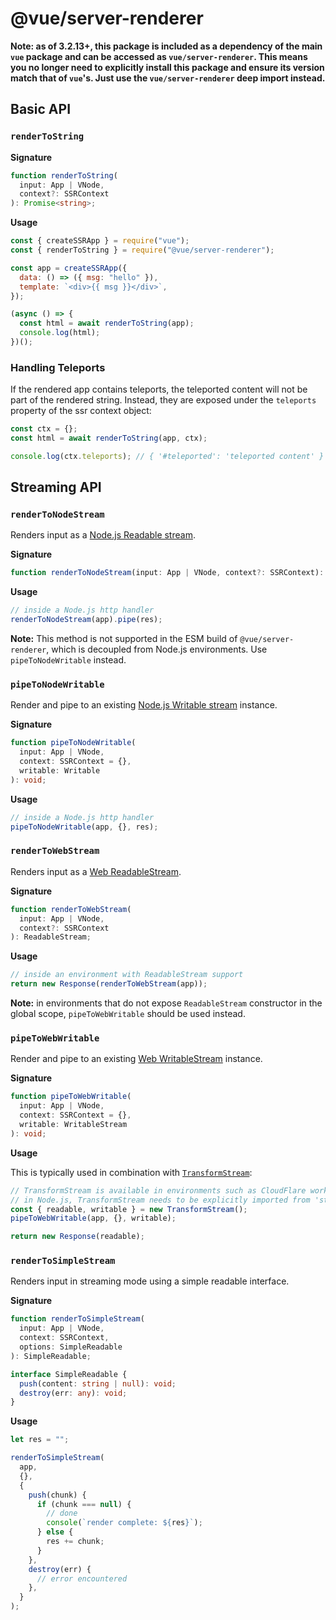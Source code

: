 # @vue/server-renderer

**Note: as of 3.2.13+, this package is included as a dependency of the main `vue` package and can be accessed as `vue/server-renderer`. This means you no longer need to explicitly install this package and ensure its version match that of `vue`'s. Just use the `vue/server-renderer` deep import instead.**

## Basic API

### `renderToString`

**Signature**

```ts
function renderToString(
  input: App | VNode,
  context?: SSRContext
): Promise<string>;
```

**Usage**

```js
const { createSSRApp } = require("vue");
const { renderToString } = require("@vue/server-renderer");

const app = createSSRApp({
  data: () => ({ msg: "hello" }),
  template: `<div>{{ msg }}</div>`,
});

(async () => {
  const html = await renderToString(app);
  console.log(html);
})();
```

### Handling Teleports

If the rendered app contains teleports, the teleported content will not be part of the rendered string. Instead, they are exposed under the `teleports` property of the ssr context object:

```js
const ctx = {};
const html = await renderToString(app, ctx);

console.log(ctx.teleports); // { '#teleported': 'teleported content' }
```

## Streaming API

### `renderToNodeStream`

Renders input as a [Node.js Readable stream](https://nodejs.org/api/stream.html#stream_class_stream_readable).

**Signature**

```ts
function renderToNodeStream(input: App | VNode, context?: SSRContext): Readable;
```

**Usage**

```js
// inside a Node.js http handler
renderToNodeStream(app).pipe(res);
```

**Note:** This method is not supported in the ESM build of `@vue/server-renderer`, which is decoupled from Node.js environments. Use `pipeToNodeWritable` instead.

### `pipeToNodeWritable`

Render and pipe to an existing [Node.js Writable stream](https://nodejs.org/api/stream.html#stream_writable_streams) instance.

**Signature**

```ts
function pipeToNodeWritable(
  input: App | VNode,
  context: SSRContext = {},
  writable: Writable
): void;
```

**Usage**

```js
// inside a Node.js http handler
pipeToNodeWritable(app, {}, res);
```

### `renderToWebStream`

Renders input as a [Web ReadableStream](https://developer.mozilla.org/en-US/docs/Web/API/Streams_API).

**Signature**

```ts
function renderToWebStream(
  input: App | VNode,
  context?: SSRContext
): ReadableStream;
```

**Usage**

```js
// inside an environment with ReadableStream support
return new Response(renderToWebStream(app));
```

**Note:** in environments that do not expose `ReadableStream` constructor in the global scope, `pipeToWebWritable` should be used instead.

### `pipeToWebWritable`

Render and pipe to an existing [Web WritableStream](https://developer.mozilla.org/en-US/docs/Web/API/WritableStream) instance.

**Signature**

```ts
function pipeToWebWritable(
  input: App | VNode,
  context: SSRContext = {},
  writable: WritableStream
): void;
```

**Usage**

This is typically used in combination with [`TransformStream`](https://developer.mozilla.org/en-US/docs/Web/API/TransformStream):

```js
// TransformStream is available in environments such as CloudFlare workers.
// in Node.js, TransformStream needs to be explicitly imported from 'stream/web'
const { readable, writable } = new TransformStream();
pipeToWebWritable(app, {}, writable);

return new Response(readable);
```

### `renderToSimpleStream`

Renders input in streaming mode using a simple readable interface.

**Signature**

```ts
function renderToSimpleStream(
  input: App | VNode,
  context: SSRContext,
  options: SimpleReadable
): SimpleReadable;

interface SimpleReadable {
  push(content: string | null): void;
  destroy(err: any): void;
}
```

**Usage**

```js
let res = "";

renderToSimpleStream(
  app,
  {},
  {
    push(chunk) {
      if (chunk === null) {
        // done
        console(`render complete: ${res}`);
      } else {
        res += chunk;
      }
    },
    destroy(err) {
      // error encountered
    },
  }
);
```
